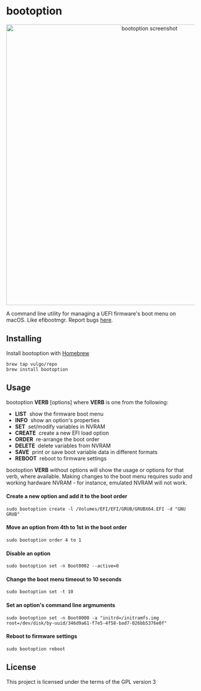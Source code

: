 #  bootoption

<p align="center">
<picture>
<source srcset="https://github.com/vulgo/bootoption/raw/master/Images/screenshot.png, https://github.com/vulgo/bootoption/raw/master/Images/screenshot@2x.png 2x" />
<img src="https://github.com/vulgo/bootoption/raw/master/Images/screenshot@2x.png" alt="bootoption screenshot" width="750" />
</picture>
</p>

A command line utility for managing a UEFI firmware's boot menu on macOS. Like efibootmgr. Report bugs [here](https://github.com/vulgo/bootoption/issues).

## Installing

Install bootoption with [Homebrew](https://brew.sh)

```
brew tap vulgo/repo
brew install bootoption
```

## Usage

bootoption <strong>VERB</strong> [options] where <strong>VERB</strong> is one from the following:

- <strong>LIST</strong>&nbsp;&nbsp;show the firmware boot menu
- <strong>INFO</strong>&nbsp;&nbsp;show an option's properties
- <strong>SET</strong>&nbsp;&nbsp;set/modify variables in NVRAM
- <strong>CREATE</strong>&nbsp;&nbsp;create a new EFI load option
- <strong>ORDER</strong>&nbsp;&nbsp;re-arrange the boot order
- <strong>DELETE</strong>&nbsp;&nbsp;delete variables from NVRAM
- <strong>SAVE</strong>&nbsp;&nbsp;print or save boot variable data in different formats
- <strong>REBOOT</strong>&nbsp;&nbsp;reboot to firmware settings

bootoption <strong>VERB</strong> without options will show the usage or options for that verb, where available. Making changes to the boot menu requires sudo and working hardware NVRAM - for instance, emulated NVRAM will not work.


#### Create a new option and add it to the boot order

```
sudo bootoption create -l /Volumes/EFI/EFI/GRUB/GRUBX64.EFI -d "GNU GRUB"
```

#### Move an option from 4th to 1st in the boot order

```
sudo bootoption order 4 to 1
```

#### Disable an option

```
sudo bootoption set -n Boot0002 --active=0
```

#### Change the boot menu timeout to 10 seconds

```
sudo bootoption set -t 10
```

#### Set an option's command line argmuments

```
sudo bootoption set -n Boot0000 -a "initrd=/initramfs.img root=/dev/disk/by-uuid/346d9a61-f7e5-4f58-bad7-026bb5376e0f"
```

#### Reboot to firmware settings

```
sudo bootoption reboot
```

## License

This project is licensed under the terms of the GPL version 3
